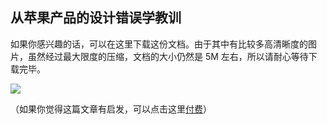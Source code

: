 ## 从苹果产品的设计错误学教训

如果你感兴趣的话，可以在这里下载这份文档。由于其中有比较多高清晰度的图片，虽然经过最大限度的压缩，文档的大小仍然是 5M 左右，所以请耐心等待下载完毕。

[![](http://www.yinwang.org/images/ciia1-icon.jpg)](http://www.yinwang.org/resources/ciia1.pdf)

（如果你觉得这篇文章有启发，可以点击这里[付费](http://www.yinwang.org/blog-cn/2016/04/13/pay-blog)）
